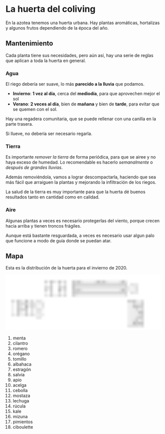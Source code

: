 # La huerta del coliving

En la azotea tenemos una huerta urbana. Hay plantas aromáticas,
hortalizas y algunos frutos dependiendo de la época del año.


## Mantenimiento

Cada planta tiene sus necesidades, pero aún así, hay una serie de
reglas que aplican a toda la huerta en general.

### Agua

El riego debería ser suave, lo más **parecido a la lluvia** que podamos.

- **Invierno**: **1 vez al día**, cerca del **mediodía**, para que aprovechen mejor el sol
- **Verano**: **2 veces al día**, bien de **mañana** y bien de **tarde**, para evitar que se quemen con el sol.

Hay una regadera comunitaria, que se puede rellenar con una canilla en
la parte trasera.

Si llueve, no debería ser necesario regarla.

### Tierra

Es importante *remover la tierra* de forma periódica, para que se airee
y no haya exceso de humedad.
Lo recomendable es hacerlo *semanalmente* o *después de grandes lluvias*.

Además removiéndola, vamos a lograr descompactarla, haciendo que sea
más fácil que arraiguen la plantas y mejorando la infiltración de los riegos.

La salud de la tierra es muy importante para que la huerta dé buenos
resultados tanto en cantidad como en calidad.

### Aire

Algunas plantas a veces es necesario protegerlas del viento, porque
crecen hacia arriba y tienen troncos frágiles.

Aunque está bastante resguardada, a veces es necesario usar algun palo
que funcione a modo de guía donde se puedan atar.

## Mapa

Esta es la distribución de la huerta para el invierno de 2020.

<img src="docs/huerta.svg" alt="Mapa de la huerta" width="800" />

1. menta
1. cilantro
1. romero
1. orégano
1. tomillo
1. albahaca
1. estragón
1. salvia
1. apio
1. acelga
1. cebolla
1. mostaza
1. lechuga
1. rúcula
1. kale
1. mizuna
1. pimientos
1. ciboulette
